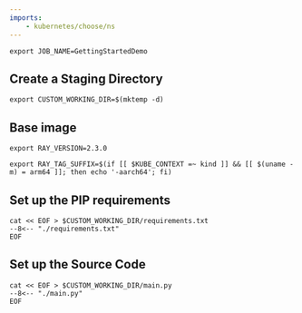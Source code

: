 ```yaml
---
imports:
    - kubernetes/choose/ns
---
```


```shell
export JOB_NAME=GettingStartedDemo
```

## Create a Staging Directory

```shell
export CUSTOM_WORKING_DIR=$(mktemp -d)
```

## Base image

```shell
export RAY_VERSION=2.3.0
```

```shell
export RAY_TAG_SUFFIX=$(if [[ $KUBE_CONTEXT =~ kind ]] && [[ $(uname -m) = arm64 ]]; then echo '-aarch64'; fi)
```

## Set up the PIP requirements

```shell
cat << EOF > $CUSTOM_WORKING_DIR/requirements.txt
--8<-- "./requirements.txt"
EOF
```

## Set up the Source Code

```shell
cat << EOF > $CUSTOM_WORKING_DIR/main.py
--8<-- "./main.py"
EOF
```
